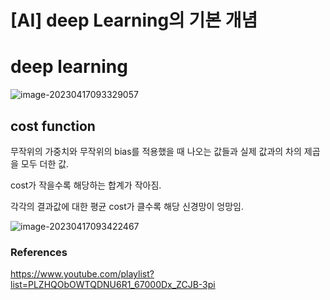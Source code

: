 # [AI] deep Learning의 기본 개념

# deep learning





![image-20230417093329057](C:\Users\admin\Documents\GitHub\blog-contents-b\computer-science\artificial-intelligence\introduction-to-deep-learning\deeplearning_base.assets\image-20230417093329057.png)





## cost function

무작위의 가중치와 무작위의 bias를 적용했을 때 나오는 값들과 실제 값과의 차의 제곱을 모두 더한 값.

cost가 작을수록 해당하는 합계가 작아짐.

각각의 결과값에 대한 평균 cost가 클수록 해당 신경망이 엉망임.

![image-20230417093422467](C:\Users\admin\Documents\GitHub\blog-contents-b\computer-science\artificial-intelligence\introduction-to-deep-learning\deeplearning_base.assets\image-20230417093422467.png)





### References

https://www.youtube.com/playlist?list=PLZHQObOWTQDNU6R1_67000Dx_ZCJB-3pi

